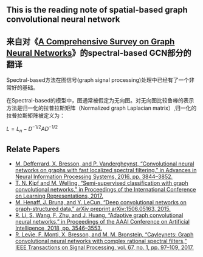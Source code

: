 ## This is the reading note of spatial-based graph convolutional neural network

## 来自对《[A Comprehensive Survey on Graph Neural Networks](https://arxiv.org/abs/1901.00596?context=cs)》的spectral-based GCN部分的翻译

Spectral-based方法在图信号(graph signal processing)处理中已经有了一个非常好的基础。

在Spectral-based的模型中，图通常被假定为无向图。对无向图比较鲁棒的表示方法是归一化的拉普拉斯矩阵（Normalized graph Laplacian matrix）,归一化的拉普拉斯矩阵被定义为：

$L = L_{n} - D^{-1/2}AD^{-1/2}$



## Relate Papers

- [M. Defferrard, X. Bresson, and P. Vandergheynst, “Convolutional neural networks on graphs with fast localized spectral filtering,” in Advances in Neural Information Processing Systems, 2016, pp. 3844–3852.](https://arxiv.org/abs/1606.09375)
- [T. N. Kipf and M. Welling, “Semi-supervised classification with graph convolutional networks,” in Proceedings of the International Conference on Learning Representations, 2017.](https://arxiv.org/abs/1609.02907)
- [M. Henaff, J. Bruna, and Y. LeCun, “Deep convolutional networks on graph-structured data,” arXiv preprint arXiv:1506.05163, 2015.](https://arxiv.org/abs/1506.05163)
- [R. Li, S. Wang, F. Zhu, and J. Huang, “Adaptive graph convolutional neural networks,” in Proceedings of the AAAI Conference on Artificial Intelligence, 2018, pp. 3546–3553.](https://arxiv.org/abs/1801.03226)
- [R. Levie, F. Monti, X. Bresson, and M. M. Bronstein, “Cayleynets: Graph convolutional neural networks with complex rational spectral filters,” IEEE Transactions on Signal Processing, vol. 67, no. 1, pp. 97–109, 2017.](https://arxiv.org/abs/1705.07664)


